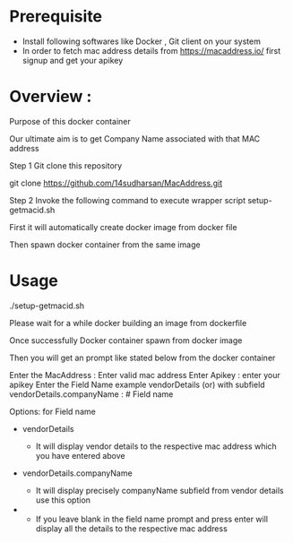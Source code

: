 # Prerequisite
* Install following softwares like Docker , Git client on your system
* In order to fetch mac address details from https://macaddress.io/ first signup and get your apikey



# Overview :

Purpose of this docker container
 
Our ultimate aim is to get Company Name associated with that MAC address

Step 1 Git clone this repository

git clone https://github.com/14sudharsan/MacAddress.git

Step 2 Invoke the following command to execute wrapper script setup-getmacid.sh 

First it will automatically create docker image from docker file 

Then spawn docker container from the same image 

# Usage

./setup-getmacid.sh

Please wait for a while docker building an image from dockerfile

Once successfully Docker container spawn from docker image

Then you will get an prompt like stated below from the docker container

 Enter the MacAddress : Enter valid mac address
 Enter Apikey : enter your apikey
 Enter the Field Name example vendorDetails (or)  with subfield vendorDetails.companyName : # Field name
 
 Options: for Field name
 
 - vendorDetails
      * It will display vendor details to the respective mac address which you have entered above
      
 - vendorDetails.companyName
      * It will display precisely companyName subfield from vendor details use this option
      
 - 
      * If you leave blank in the field name prompt and press enter will display all the details to the respective mac address 
 















